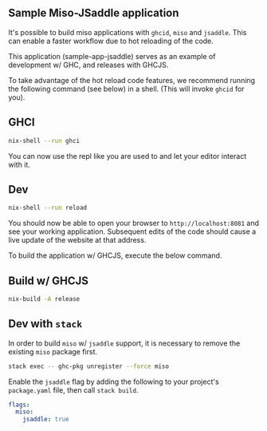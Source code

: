 ## Sample Miso-JSaddle application


It's possible to build miso applications with `ghcid`, `miso` and `jsaddle`. This can enable a faster workflow due to hot reloading of the code.

This application (sample-app-jsaddle) serves as an example of development w/ GHC, and releases with GHCJS.

To take advantage of the hot reload code features, we recommend running the following command (see below) in a shell. (This will invoke `ghcid` for you).

## GHCI
```bash
nix-shell --run ghci
```
You can now use the repl like you are used to and let your editor interact with it.

## Dev
```bash
nix-shell --run reload
```

You should now be able to open your browser to `http://localhost:8081` and see your working application. Subsequent edits of the code should cause a live update of the website at that address.

To build the application w/ GHCJS, execute the below command.

## Build w/ GHCJS
```bash
nix-build -A release
```

## Dev with `stack`

In order to build `miso` w/ `jsaddle` support, it is necessary to remove the existing `miso` package first.

```bash
stack exec -- ghc-pkg unregister --force miso
```

Enable the `jsaddle` flag by adding the following to your project's `package.yaml` file, then call `stack build`.

```yaml
flags:
  miso:
    jsaddle: true
```

